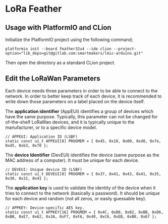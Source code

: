 # LoRa Feather

## Usage with PlatformIO and CLion
Initialize the PlatformIO project using the following command;
 ```
platformio init --board feather32u4 --ide clion --project-option="lib_deps=git@gitlab.com:smartmakers/lmic-arduino.git"
 ```
Then open the directory as a standard CLion project.

## Edit the LoRaWan Parameters

Each device needs three parameters in order to be able to connect to the network. In order to better keep track of each device, it is recommended to write down those parameters on a label placed on the device itself.


The **application identifier** (AppEUI) identifies a group of devices which have the same purpose. Typically, this parameter can not be changed for of-the-shelf LoRaWan devices, and it is typically unique to the manufacturer, or to a specific device model.
``` 
// APPEUI: Application ID (LSBF)
static const u1_t APPEUI[8] PROGMEM = { 0x45, 0x18, 0x00, 0xd0, 0x7e, 0xd5, 0xb3, 0x70 };
```
The **device Identifier** (DevEUI) identifies the device (same purpose as the MAC address of a computer).
It must be unique for each device.
```
// DEVEUI: Unique device ID (LSBF)
static const u1_t DEVEUI[8] PROGMEM = { 0x37, 0x41, 0x43, 0x41, 0x35, 0x30, 0x31, 0x41 };
```
The **application key** is used to validate the identity of the device when it tries to connect to the network (basically a password). It should be unique for each device and random (not all zeros, or easily guessable key).
```
// APPKEY: Device-specific AES key.
static const u1_t APPKEY[16] PROGMEM = { 0x4C, 0xB0, 0xB2, 0xBB, 0xD6, 0xBB, 0xE7, 0x62, 0x2A, 0xF7, 0xFA, 0x40, 0xC6, 0xEB, 0xB0, 0x67 };
```

